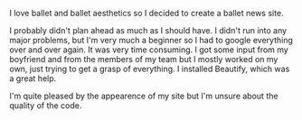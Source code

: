 
I love ballet and ballet aesthetics so I decided to create a ballet news site. 

I probably didn't plan ahead as much as I should have. I didn't run into any major problems, but I'm very much a beginner so I had to google everything over and over again. It was very time consuming. I got some input from my boyfriend and from the members of my team but I mostly worked on my own, just trying to get a grasp of everything. I installed Beautify, which was a great help.

I'm quite pleased by the appearence of my site but I'm unsure about the quality of the code. 


